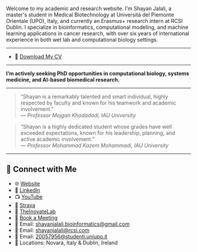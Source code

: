 Welcome to my academic and research website. I'm Shayan Jalali, a master's student in Medical Biotechnology at Università del Piemonte Orientale (UPO), Italy, and currently an Erasmus+ research intern at RCSI Dublin. I specialize in bioinformatics, computational modeling, and machine learning applications in cancer research, with over six years of international experience in both wet lab and computational biology settings.

---

- 📄 [Download My CV](ShayanJL.pdf)

--- 
 

**I’m actively seeking PhD opportunities in computational biology, systems medicine, and AI-based biomedical research.**

---  

> “Shayan is a remarkably talented and smart individual, highly respected by faculty and known for his teamwork and academic involvement.”  
> — *Professor Mojgan Khodadadi, IAU University*

> “Shayan is a highly dedicated student whose grades have well exceeded expectations, known for his leadership, planning, and active academic involvement.”  
> — *Professor Mohammad Kazem Mohammadi, IAU University*

--- 


## 🔗 Connect with Me

- 🌐 [Website](https://shayanjl.github.io)
- 🔗 [LinkedIn](https://www.linkedin.com/in/shayanjl)  
- 📺 [YouTube](https://www.youtube.com/@ShayanJL)
- 🔗 [Strava](https://strava.app.link/JaxhEPBCDTb)
- 🔗 [TheInovateLab](https://www.theinnovationlab.it/)
- 🔗 [Book a Meeting](https://cal.com/shayan-jalali/15min)
- 📧 Email: shayanjalali.bioinformatics@gmail.com
- 📧 Email: shayanjalali@rcsi.com
- 📧 Email: 20057956@studenti.uniupo.it
- 📍 Locations: Novara, Italy & Dublin, Ireland  



